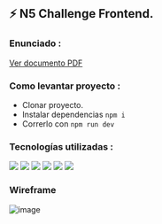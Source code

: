 ## ⚡ N5 Challenge Frontend.

### Enunciado : 
[Ver documento PDF](https://cs1.ssltrust.me/s/YeaQjE8XFljaMxv)

### Como levantar proyecto :
* Clonar proyecto.
* Instalar dependencias ```npm i```
* Correrlo con ```npm run dev```


### Tecnologías utilizadas : 
![](https://img.shields.io/badge/Code-React-informational?style=flat&logo=react&logoColor=white&color=c691e9)
![](https://img.shields.io/badge/Code-JavaScript-informational?style=flat&logo=JavaScript&logoColor=white&color=c691e9)
![](https://img.shields.io/badge/Code-ChakraUI-informational?style=flat&logo=CHAKRAUI&logoColor=white&color=c691e9)
![](https://img.shields.io/badge/Code-ReactRouterDom-informational?style=flat&logo=React-Router&logoColor=white&color=c691e9)
![](https://img.shields.io/badge/Code-Axios-informational?style=flat&logo=axios&logoColor=white&color=c691e9)
![](https://img.shields.io/badge/Server-ViteJS-informational?style=flat&logo=vite&logoColor=white&color=c691e9)

### Wireframe
![image](https://github.com/FedeCrossetto/N5-frontend-challenge/assets/50085722/cfff36e9-c241-4ce7-97f0-3d77b00f5931)
